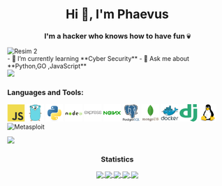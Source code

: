 <h1 align="center">Hi 👋, I'm Phaevus</h1>
<h3 align="center">I'm a hacker who knows how to have fun 💀</h3>
<img src="https://media.tenor.com/rePDfDWO3XoAAAAd/hacking.gif" style="margin:auto; display:block; width:400 height:auto;" alt="Resim 2">
- 🌱 I’m currently learning **Cyber Security**
- 💬 Ask me about **Python,GO ,JavaScript**


<div> <a href="https://github.com/NoctisDominus" target="_blank"><img src="https://img.shields.io/badge/GitHub-100000?style=for-the-badge&logo=github&logoColor=white" target="_blank"></a>
</div><h3 align="left">Languages and Tools:</h3>
<p align="left">
<img src="https://raw.githubusercontent.com/teamedwardforever/Readme-Generator/71f25dd8b98329b168142a6b782a107b75eab178/svg/Skills/Languages/javascript-original.svg" alt="Javascript" width="40" height="40"/>
<img src="https://raw.githubusercontent.com/teamedwardforever/Readme-Generator/71f25dd8b98329b168142a6b782a107b75eab178/svg/Skills/Languages/go-original.svg" alt="Go" width="40" height="40"/>
<img src="https://raw.githubusercontent.com/teamedwardforever/Readme-Generator/71f25dd8b98329b168142a6b782a107b75eab178/svg/Skills/Languages/python-original.svg" alt="Python" width="40" height="40"/>
<img src="https://raw.githubusercontent.com/teamedwardforever/Readme-Generator/71f25dd8b98329b168142a6b782a107b75eab178/svg/Skills/Backend/nodejs-original-wordmark.svg" alt="NodeJs" width="40" height="40"/>
<img src="https://raw.githubusercontent.com/teamedwardforever/Readme-Generator/71f25dd8b98329b168142a6b782a107b75eab178/svg/Skills/Backend/express-original-wordmark.svg" alt="Express" width="40" height="40"/>
<img src="https://raw.githubusercontent.com/teamedwardforever/Readme-Generator/71f25dd8b98329b168142a6b782a107b75eab178/svg/Skills/Backend/nginx-original.svg" alt="Nginx" width="40" height="40"/>
<img src="https://raw.githubusercontent.com/teamedwardforever/Readme-Generator/71f25dd8b98329b168142a6b782a107b75eab178/svg/Skills/Database/postgresql-original-wordmark.svg" alt="Postgresql" width="40" height="40"/>
<img src="https://raw.githubusercontent.com/teamedwardforever/Readme-Generator/71f25dd8b98329b168142a6b782a107b75eab178/svg/Skills/Database/mongodb-original-wordmark.svg" alt="Mongodb" width="40" height="40"/>
<img src="https://raw.githubusercontent.com/teamedwardforever/Readme-Generator/71f25dd8b98329b168142a6b782a107b75eab178/svg/Skills/Devops/docker-original-wordmark.svg" alt="Docker" width="40" height="40"/>
<img src="https://raw.githubusercontent.com/teamedwardforever/Readme-Generator/71f25dd8b98329b168142a6b782a107b75eab178/svg/Skills/Framework/django.svg" alt="Django" width="40" height="40"/>
<img src="https://raw.githubusercontent.com/teamedwardforever/Readme-Generator/71f25dd8b98329b168142a6b782a107b75eab178/svg/Skills/Other/linux-original.svg" alt="Linux" width="40" height="40"/>
<img src="https://img.icons8.com/?size=48&id=PW0ChfedZvTh&format=png" alt="Metasploit" width="40" height="40"/>
</p>

<img src="https://user-images.githubusercontent.com/73097560/115834477-dbab4500-a447-11eb-908a-139a6edaec5c.gif"><h3 align="center">Statistics</h3>
<div align="center">
<a href="https://github.com/NoctisDominus">
<img align="center" src="http://github-profile-summary-cards.vercel.app/api/cards/stats?username=NoctisDominus&theme=2077" height="180em" />
<img align="center" src="http://github-profile-summary-cards.vercel.app/api/cards/most-commit-language?username=NoctisDominus&theme=2077" height="180em" />
<img align="center" src="http://github-profile-summary-cards.vercel.app/api/cards/repos-per-language?username=NoctisDominus&theme=2077" height="180em" />
<img align="center" src="http://github-profile-summary-cards.vercel.app/api/cards/productive-time?username=NoctisDominus&theme=2077" height="180em" />
<img align="center" src="http://github-profile-summary-cards.vercel.app/api/cards/profile-details?username=NoctisDominus&theme=2077" height="180em" />
</div>

